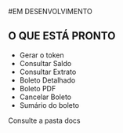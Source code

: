 #EM DESENVOLVIMENTO

## O QUE ESTÁ PRONTO
- Gerar o token
- Consultar Saldo
- Consultar Extrato
- Boleto Detalhado
- Boleto PDF
- Cancelar Boleto
- Sumário do boleto

Consulte a pasta docs